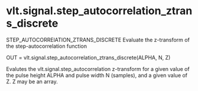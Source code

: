 # vlt.signal.step_autocorrelation_ztrans_discrete

  STEP_AUTOCORRElATION_ZTRANS_DISCRETE Evaluate the z-transform of the step-autocorrelation function
 
   OUT = vlt.signal.step_autocorrelation_ztrans_discrete(ALPHA, N, Z)
 
   Evalutes the vlt.signal.step_autocorrelation z-transform for a given
   value of the pulse height ALPHA and pulse width N (samples),
   and a given value of Z.  Z may be an array.
